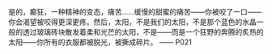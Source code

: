 是的，癫狂，一种精神的变态，痛苦……缓慢的甜蜜的痛苦——你被咬了一口——你会渴望被咬得更深更疼。然后，太阳，不是我们的太阳，不是那个蓝色的水晶一般的透过玻璃砖块散发着柔和光芒的太阳，不是——而是一个狂野的奔腾的炙热的太阳——你所有的衣服都被脱光，被撕成碎片。 —— P021